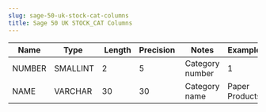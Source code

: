 ```yaml
---
slug: sage-50-uk-stock-cat-columns
title: Sage 50 UK STOCK_CAT Columns
---
```

| Name | Type  |  Length | Precision  |  Notes  | Example |
| --- | --- | --- | --- | --- | --- |
| NUMBER | SMALLINT | 2 | 5 | Category number | 1 |
| NAME | VARCHAR | 30 | 30 | Category name | Paper Products |
